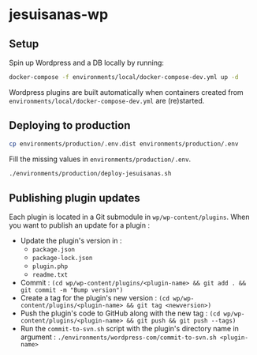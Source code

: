 # jesuisanas-wp

## Setup

Spin up Wordpress and a DB locally by running:
```bash
docker-compose -f environments/local/docker-compose-dev.yml up -d
```

Wordpress plugins are built automatically when containers created from `environments/local/docker-compose-dev.yml` are (re)started.

## Deploying to production

```bash
cp environments/production/.env.dist environments/production/.env 
```

Fill the missing values in `environments/production/.env`.

```bash
./environments/production/deploy-jesuisanas.sh
```

## Publishing plugin updates

Each plugin is located in a Git submodule in `wp/wp-content/plugins`.
When you want to publish an update for a plugin :
- Update the plugin's version in : 
  * `package.json`
  * `package-lock.json`
  * `plugin.php`
  * `readme.txt`
- Commit : 
```(cd wp/wp-content/plugins/<plugin-name> && git add . && git commit -m "Bump version")```
- Create a tag for the plugin's new version : 
```(cd wp/wp-content/plugins/<plugin-name> && git tag <newversion>)```
- Push the plugin's code to GitHub along with the new tag :
```(cd wp/wp-content/plugins/<plugin-name> && git push && git push --tags)```
- Run the `commit-to-svn.sh` script with the plugin's directory name in argument :
```./environments/wordpress-com/commit-to-svn.sh <plugin-name>```
